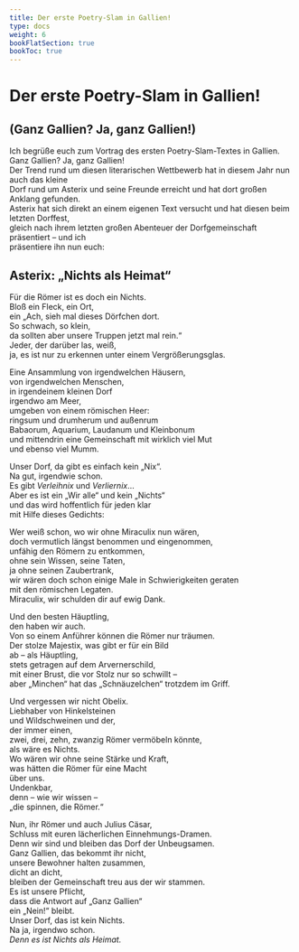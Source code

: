 ```yaml
---
title: Der erste Poetry-Slam in Gallien!
type: docs
weight: 6
bookFlatSection: true
bookToc: true
---
```


# Der erste Poetry-Slam in Gallien!

## (Ganz Gallien? Ja, ganz Gallien!)

Ich begrüße euch zum Vortrag des ersten Poetry-Slam-Textes in Gallien.   
Ganz Gallien? Ja, ganz Gallien! \
Der Trend rund um diesen literarischen Wettbewerb hat in diesem Jahr nun auch das kleine \
Dorf rund um Asterix und seine Freunde erreicht und hat dort großen Anklang gefunden. \
Asterix hat sich direkt an einem eigenen Text versucht und hat diesen beim letzten Dorffest, \
gleich nach ihrem letzten großen Abenteuer der Dorfgemeinschaft präsentiert – und ich \
präsentiere ihn nun euch:

## Asterix: „Nichts als Heimat“ 

Für die Römer ist es doch ein Nichts. \
Bloß ein Fleck, ein Ort, \
ein „Ach, sieh mal dieses Dörfchen dort. \
So schwach, so klein, \
da sollten aber unsere Truppen jetzt mal rein.“   
Jeder, der darüber las, weiß, \
ja, es ist nur zu erkennen unter einem Vergrößerungsglas. 

Eine Ansammlung von irgendwelchen Häusern, \
von irgendwelchen Menschen, \
in irgendeinem kleinen Dorf \
irgendwo am Meer, \
umgeben von einem römischen Heer: \
ringsum und drumherum und außenrum \
Babaorum, Aquarium, Laudanum und Kleinbonum \
und mittendrin eine Gemeinschaft mit wirklich viel Mut \
und ebenso viel Mumm. 

Unser Dorf, da gibt es einfach kein „Nix“. \
Na gut, irgendwie schon. \
Es gibt *Verleihnix* und *Verliernix*… \
Aber es ist ein „Wir alle“ und kein „Nichts“ \
und das wird hoffentlich für jeden klar \
mit Hilfe dieses Gedichts: 

Wer weiß schon, wo wir ohne Miraculix nun wären, \
doch vermutlich längst benommen und eingenommen,  \
unfähig den Römern zu entkommen, \
ohne sein Wissen, seine Taten, \
ja ohne seinen Zaubertrank, \
wir wären doch schon einige Male in Schwierigkeiten geraten \
mit den römischen Legaten. \
Miraculix, wir schulden dir auf ewig Dank. 

Und den besten Häuptling,   
den haben wir auch. \
Von so einem Anführer können die Römer nur träumen. \
Der stolze Majestix, was gibt er für ein Bild \
ab – als Häuptling, \
stets getragen auf dem Arvernerschild, \
mit einer Brust, die vor Stolz nur so schwillt – \
aber „Minchen“ hat das „Schnäuzelchen“ trotzdem im Griff. 

Und vergessen wir nicht Obelix. \
Liebhaber von Hinkelsteinen \
und Wildschweinen und der, \
der immer einen, \
zwei, drei, zehn, zwanzig Römer vermöbeln könnte, \
als wäre es Nichts. \
Wo wären wir ohne seine Stärke und Kraft, \
was hätten die Römer für eine Macht \
über uns. \
Undenkbar, \
denn – wie wir wissen – \
„die spinnen, die Römer.“ 

Nun, ihr Römer und auch Julius Cäsar, \
Schluss mit euren lächerlichen Einnehmungs-Dramen. \
Denn wir sind und bleiben das Dorf der Unbeugsamen. \
Ganz Gallien, das bekommt ihr nicht, \
unsere Bewohner halten zusammen, \
dicht an dicht, \
bleiben der Gemeinschaft treu aus der wir stammen. \
Es ist unsere Pflicht, \
dass die Antwort auf „Ganz Gallien“ \
ein „Nein!“ bleibt. \
Unser Dorf, das ist kein Nichts. \
Na ja, irgendwo schon. \
*Denn es ist Nichts als Heimat.*